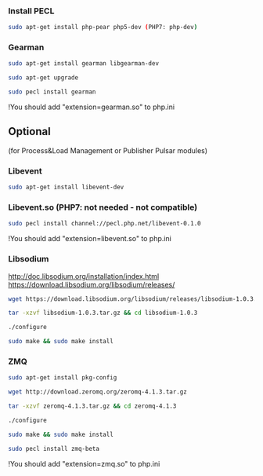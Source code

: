 ### Install PECL

```bash
sudo apt-get install php-pear php5-dev (PHP7: php-dev) 
```

### Gearman

```bash
sudo apt-get install gearman libgearman-dev

sudo apt-get upgrade

sudo pecl install gearman
```
!You should add "extension=gearman.so" to php.ini

## Optional 
(for Process&Load Management or Publisher Pulsar modules)

### Libevent
```bash
sudo apt-get install libevent-dev
```
### Libevent.so (PHP7: not needed - not compatible)

```bash
sudo pecl install channel://pecl.php.net/libevent-0.1.0
```
!You should add "extension=libevent.so" to php.ini

### Libsodium 

http://doc.libsodium.org/installation/index.html 
https://download.libsodium.org/libsodium/releases/

```bash
wget https://download.libsodium.org/libsodium/releases/libsodium-1.0.3.tar.gz

tar -xzvf libsodium-1.0.3.tar.gz && cd libsodium-1.0.3

./configure

sudo make && sudo make install
```
### ZMQ

```bash
sudo apt-get install pkg-config

wget http://download.zeromq.org/zeromq-4.1.3.tar.gz

tar -xzvf zeromq-4.1.3.tar.gz && cd zeromq-4.1.3 

./configure

sudo make && sudo make install

sudo pecl install zmq-beta
```
!You should add "extension=zmq.so" to php.ini






